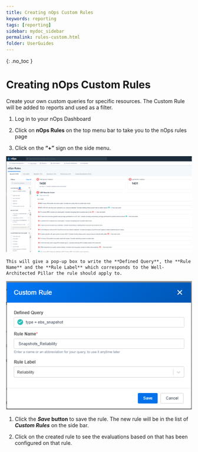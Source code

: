 ```yaml
---
title: Creating nOps Custom Rules
keywords: reporting
tags: [reporting]
sidebar: mydoc_sidebar
permalink: rules-custom.html
folder: UserGuides
---
```


{: .no_toc }

Creating nOps Custom Rules
==========================

Create your own custom queries for specific resources. The Custom Rule will be added to reports and used as a filter.

1. Log in to your nOps Dashboard

1. Click on **nOps Rules** on the top menu bar to take you to the nOps rules page

1. Click on the **“+”** sign on the side menu.

![](/tmpimg/rules1.png)

    This will give a pop-up box to write the **Defined Query**, the **Rule Name** and the **Rule Label** which corresponds to the Well-Architected Pillar the rule should apply to.

![](/tmpimg/custom-rule-name.png)

1. Click the **_Save_ button** to save the rule. The new rule will be in the list of **_Custom Rules_** on the side bar. 

1. Click on the created rule to see the evaluations based on that has been configured on that rule.